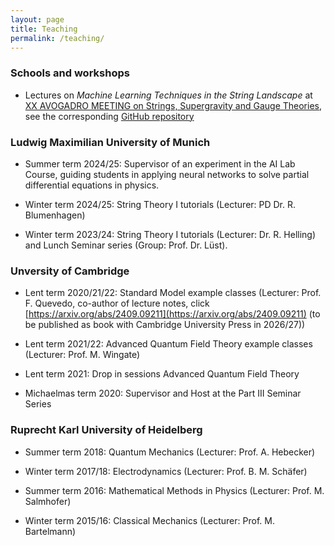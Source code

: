 ```yaml
---
layout: page
title: Teaching
permalink: /teaching/
---
```



### <b> Schools and workshops </b>

* Lectures on *Machine Learning Techniques in the String Landscape* at [XX AVOGADRO MEETING on Strings, Supergravity and Gauge Theories](https://agenda.infn.it/event/42186/), see the corresponding [GitHub repository](https://github.com/AndreasSchachner/ml-string-landscape)

### <b> Ludwig Maximilian University of Munich </b>

* Summer term 2024/25: Supervisor of an experiment in the AI Lab Course, guiding students in applying neural networks to solve partial differential equations in physics.

* Winter term 2024/25: String Theory I tutorials (Lecturer: PD Dr. R. Blumenhagen)

* Winter term 2023/24: String Theory I tutorials (Lecturer: Dr. R. Helling) and Lunch Seminar series (Group: Prof. Dr. Lüst).

### <b> Unversity of Cambridge </b>

* Lent term 2020/21/22: Standard Model example classes (Lecturer: Prof. F. Quevedo, co-author of lecture notes, click [https://arxiv.org/abs/2409.09211](https://arxiv.org/abs/2409.09211) (to be published as book with Cambridge University Press in 2026/27))

* Lent term 2021/22: Advanced Quantum Field Theory example classes (Lecturer: Prof. M. Wingate)

* Lent term 2021: Drop in sessions Advanced Quantum Field Theory

* Michaelmas term 2020: Supervisor and Host at the Part III Seminar Series


### <b> Ruprecht Karl University of Heidelberg </b>

* Summer term 2018: Quantum Mechanics (Lecturer: Prof. A. Hebecker)

* Winter term 2017/18: Electrodynamics (Lecturer: Prof. B. M. Schäfer)

* Summer term 2016: Mathematical Methods in Physics (Lecturer: Prof. M. Salmhofer)

* Winter term 2015/16: Classical Mechanics (Lecturer: Prof. M. Bartelmann)



